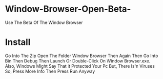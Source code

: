# Window-Browser-Open-Beta-
Use The Beta Of The Window Browser
# Install
Go Into The Zip Open The Folder Window Browser Then Again Then Go Into Bin Then Debug Then Launch Or Double-Click On Window Browser.exe. Also, Windows Might Say That it Protected Your Pc But, There Is'n Viruses So, Press More Info Then Press Run Anyway

